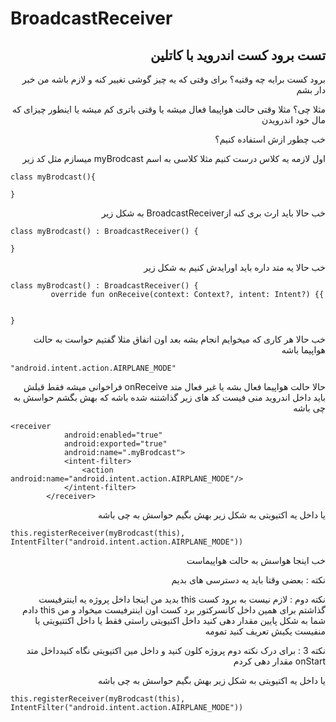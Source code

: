 # BroadcastReceiver

<div dir="rtl">

## تست برود کست اندروید با کاتلین


</div>
<div dir="rtl">
برود کست برایه چه وقتیه؟ برای وقتی که یه چیز گوشی تغییر کنه و لازم باشه من خبر دار بشم

مثلا چی؟ مثلا وقتی حالت هواپیما فعال میشه یا وقتی باتری کم میشه یا اینطور چیزای که مال خود اندرویدن

خب چطور ازش استفاده کنیم؟

اول لازمه یه کلاس درست کنیم مثلا کلاسی به اسم myBrodcast میسازم مثل کد زیر
<div dir="ltr">

```
class myBrodcast(){

}
```
</div>
خب حالا باید ارث بری کنه  ازBroadcastReceiver به شکل زیر
<div dir="ltr">

```
class myBrodcast() : BroadcastReceiver() {
         
}

```
</div>
خب حالا یه متد داره  باید اورایدش کنیم به شکل زیر

<div dir="ltr">

```
class myBrodcast() : BroadcastReceiver() {
         override fun onReceive(context: Context?, intent: Intent?) {{
         
         
}
```
</div>
خب حالا هر کاری که میخوایم انجام بشه بعد اون اتفاق مثلا گفتیم حواست به حالت هواپیما باشه

<div dir="ltr">

```
"android.intent.action.AIRPLANE_MODE"
```

</div>

حالا حالت هواپیما فعال بشه یا غیر فعال متد onReceive فراخوانی میشه فقط قبلش باید داخل اندروید منی فیست کد های زیر گذاشتنه شده باشه که بهش بگشم حواسش به چی باشه

<div dir="ltr">
         
```
<receiver
            android:enabled="true"
            android:exported="true"
            android:name=".myBrodcast">
            <intent-filter>
                <action android:name="android.intent.action.AIRPLANE_MODE"/>
            </intent-filter>
        </receiver>
```

</div>
یا داخل یه اکتیویتی به شکل زیر بهش بگیم حواسش به چی باشه
<div dir="ltr">

```
this.registerReceiver(myBrodcast(this), IntentFilter("android.intent.action.AIRPLANE_MODE"))
```

</div>
خب اینجا هواسش به حالت هواپیماست

نکته : بعضی وقتا باید یه دسترسی های بدیم

نکته دوم : لازم نیست به برود کست this بدید من اینجا داخل پروژه یه اینترفیست گذاشتم برای همین داخل کانسرکتور برد کست اون اینترفیست میخواد و من this دادم شما به شکل پایین مقدار دهی کنید داخل اکتیویتی راستی فقط یا داخل اکتتیویتی یا منفیست یکیش تعریف کنید تمومه

نکته 3 : برای درک نکته دوم پروژه کلون کنید و داخل مین اکتیویتی نگاه کنیدداخل متد onStart مقدار دهی کردم

یا داخل یه اکتیویتی به شکل زیر بهش بگیم حواسش به چی باشه
</div>

<div dir="ltr">

```
this.registerReceiver(myBrodcast(this), IntentFilter("android.intent.action.AIRPLANE_MODE"))
```

</div>

</div>
